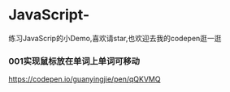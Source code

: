 # JavaScript-
练习JavaScrip的小Demo,喜欢请star,也欢迎去我的codepen逛一逛

### 001实现鼠标放在单词上单词可移动
https://codepen.io/guanyingjie/pen/qQKVMQ
